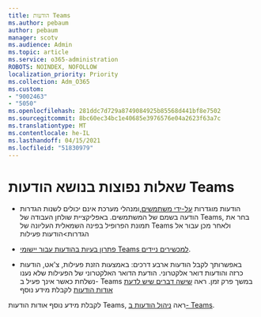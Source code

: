 ```yaml
---
title: הודעות Teams
ms.author: pebaum
author: pebaum
manager: scotv
ms.audience: Admin
ms.topic: article
ms.service: o365-administration
ROBOTS: NOINDEX, NOFOLLOW
localization_priority: Priority
ms.collection: Adm_O365
ms.custom:
- "9002463"
- "5050"
ms.openlocfilehash: 281ddc7d729a8749084925b85568d441bf8e7502
ms.sourcegitcommit: 8bc60ec34bc1e40685e3976576e04a2623f63a7c
ms.translationtype: MT
ms.contentlocale: he-IL
ms.lasthandoff: 04/15/2021
ms.locfileid: "51830979"
---
```

# <a name="teams-notifications-faq"></a>שאלות נפוצות בנושא הודעות Teams


- הודעות מוגדרות [על-ידי משתמשים,](https://support.microsoft.com/office/1cc31834-5fe5-412b-8edb-43fecc78413d)ומנהלי מערכת אינם יכולים לשנות הגדרות הודעה בשמם של המשתמשים. באפליקציית שולחן העבודה של Teams, בחר את תמונת הפרופיל בפינה השמאלית העליונה של Teams ולאחר מכן עבור אל הגדרות>הודעות פעילות

- [פתרון בעיות בהודעות עבור יישומי Teams למכשירים ניידים](https://support.microsoft.com/office/6d125ac2-e440-4fab-8e4c-2227a52d460c).

- באפשרותך לקבל הודעות ארבע דרכים: באמצעות הזנת פעילות, צ'אט, הודעות כרזה והודעות דואר אלקטרוני. הודעת הדואר האלקטרוני של הפעילות שלא נענו נשלחת כאשר אינך פעיל ב- Teams במשך פרק זמן. ראה [שישה דברים שיש לדעת אודות הודעות](https://support.microsoft.com/office/abb62c60-3d15-4968-b86a-42fea9c22cf4) לקבלת מידע נוסף

לקבלת מידע נוסף אודות הודעות Teams, ראה  [ניהול הודעות ב- Teams](https://support.office.com/article/1cc31834-5fe5-412b-8edb-43fecc78413d#ID0EAABAAA).
